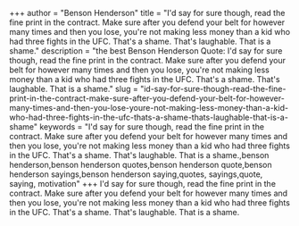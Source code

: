 +++
author = "Benson Henderson"
title = "I'd say for sure though, read the fine print in the contract. Make sure after you defend your belt for however many times and then you lose, you're not making less money than a kid who had three fights in the UFC. That's a shame. That's laughable. That is a shame."
description = "the best Benson Henderson Quote: I'd say for sure though, read the fine print in the contract. Make sure after you defend your belt for however many times and then you lose, you're not making less money than a kid who had three fights in the UFC. That's a shame. That's laughable. That is a shame."
slug = "id-say-for-sure-though-read-the-fine-print-in-the-contract-make-sure-after-you-defend-your-belt-for-however-many-times-and-then-you-lose-youre-not-making-less-money-than-a-kid-who-had-three-fights-in-the-ufc-thats-a-shame-thats-laughable-that-is-a-shame"
keywords = "I'd say for sure though, read the fine print in the contract. Make sure after you defend your belt for however many times and then you lose, you're not making less money than a kid who had three fights in the UFC. That's a shame. That's laughable. That is a shame.,benson henderson,benson henderson quotes,benson henderson quote,benson henderson sayings,benson henderson saying,quotes, sayings,quote, saying, motivation"
+++
I'd say for sure though, read the fine print in the contract. Make sure after you defend your belt for however many times and then you lose, you're not making less money than a kid who had three fights in the UFC. That's a shame. That's laughable. That is a shame.

